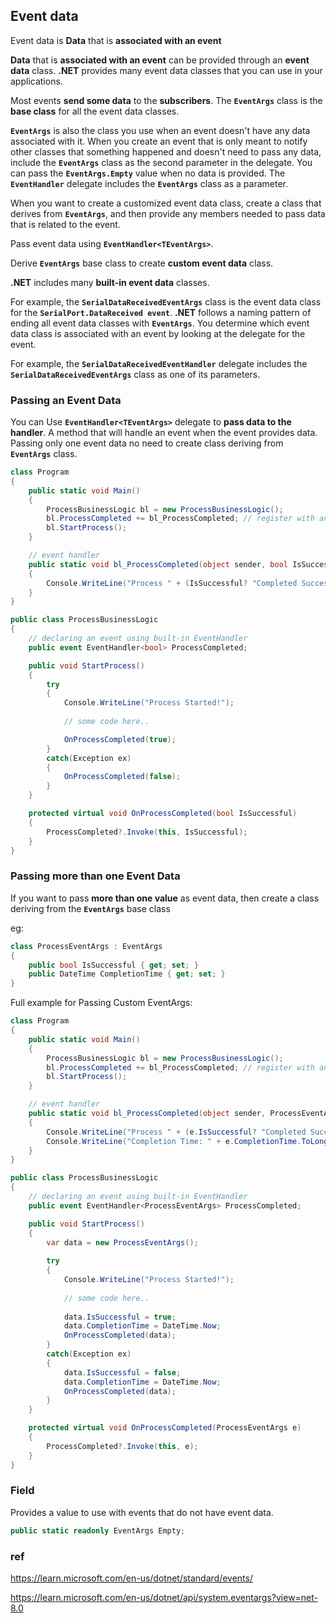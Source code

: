 ## Event data

Event data is **Data** that is **associated with an event**


**Data** that is **associated with an event** can be provided through an **event data** class. **.NET** provides many event data classes that you can use in your applications. 

Most events **send some data** to the **subscribers**. The **`EventArgs`** class is the **base class** for all the event data classes.

**`EventArgs`** is also the class you use when an event doesn't have any data associated with it. When you create an event that is only meant to notify other classes that something happened and doesn't need to pass any data, include the **`EventArgs`** class as the second parameter in the delegate.  You can pass the **`EventArgs.Empty`** value when no data is provided. The **`EventHandler`** delegate includes the **`EventArgs`** class as a parameter.

When you want to create a customized event data class, create a class that derives from **`EventArgs`**, and then provide any members needed to pass data that is related to the event. 

Pass event data using **`EventHandler<TEventArgs>`**.

Derive **`EventArgs`** base class to create **custom event data** class.

**.NET** includes many **built-in event data** classes.

For example, the **`SerialDataReceivedEventArgs`** class is the event data class for the **`SerialPort.DataReceived event`**. **.NET** follows a naming pattern of ending all event data classes with **`EventArgs`**. You determine which event data class is associated with an event by looking at the delegate for the event. 

For example, the **`SerialDataReceivedEventHandler`** delegate includes the **`SerialDataReceivedEventArgs`** class as one of its parameters.


### Passing an Event Data

You can Use **`EventHandler<TEventArgs>`** delegate to **pass data to the handler**. A method that will handle an event when the event provides data. Passing only one event data no need to create class deriving from **`EventArgs`** class.

```cs
class Program
{
    public static void Main()
    {
        ProcessBusinessLogic bl = new ProcessBusinessLogic();
        bl.ProcessCompleted += bl_ProcessCompleted; // register with an event
        bl.StartProcess();
    }

    // event handler
    public static void bl_ProcessCompleted(object sender, bool IsSuccessful)
    {
        Console.WriteLine("Process " + (IsSuccessful? "Completed Successfully": "failed"));
    }
}

public class ProcessBusinessLogic
{
    // declaring an event using built-in EventHandler
    public event EventHandler<bool> ProcessCompleted; 

    public void StartProcess()
    {
        try
        {
            Console.WriteLine("Process Started!");
			
            // some code here..

            OnProcessCompleted(true);
        }
        catch(Exception ex)
        {
            OnProcessCompleted(false);
        }
    }

    protected virtual void OnProcessCompleted(bool IsSuccessful)
    {
        ProcessCompleted?.Invoke(this, IsSuccessful);
    }
}

```

### Passing more than one Event Data
If you want to pass **more than one value** as event data, then create a class deriving from the **`EventArgs`** base class

eg: 

```cs
class ProcessEventArgs : EventArgs
{
    public bool IsSuccessful { get; set; }
    public DateTime CompletionTime { get; set; }
}

```


Full example for Passing Custom EventArgs:

```cs
class Program
{
    public static void Main()
    {
        ProcessBusinessLogic bl = new ProcessBusinessLogic();
        bl.ProcessCompleted += bl_ProcessCompleted; // register with an event
        bl.StartProcess();
    }

    // event handler
    public static void bl_ProcessCompleted(object sender, ProcessEventArgs e)
    {
        Console.WriteLine("Process " + (e.IsSuccessful? "Completed Successfully": "failed"));
        Console.WriteLine("Completion Time: " + e.CompletionTime.ToLongDateString());
    }
}

public class ProcessBusinessLogic
{
    // declaring an event using built-in EventHandler
    public event EventHandler<ProcessEventArgs> ProcessCompleted; 

    public void StartProcess()
    {
        var data = new ProcessEventArgs();
		
        try
        {
            Console.WriteLine("Process Started!");
			
            // some code here..
            
            data.IsSuccessful = true;
            data.CompletionTime = DateTime.Now;
            OnProcessCompleted(data);
        }
        catch(Exception ex)
        {
            data.IsSuccessful = false;
            data.CompletionTime = DateTime.Now;
            OnProcessCompleted(data);
        }
    }

    protected virtual void OnProcessCompleted(ProcessEventArgs e)
    {
        ProcessCompleted?.Invoke(this, e);
    }
}
```

### Field


Provides a value to use with events that do not have event data.
```cs
public static readonly EventArgs Empty;
```




### ref
https://learn.microsoft.com/en-us/dotnet/standard/events/

https://learn.microsoft.com/en-us/dotnet/api/system.eventargs?view=net-8.0

